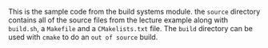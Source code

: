 This is the sample code from the build systems module. the `source` directory
contains all of the source files from the lecture example along with `build.sh`,
a `Makefile` and a `CMakelists.txt` file. The `build` directory can be used with 
`cmake` to do an `out of source` build.
